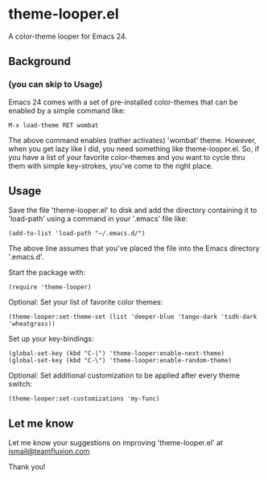 # theme-looper.el

A color-theme looper for Emacs 24.

## Background
### (you can skip to Usage)

Emacs 24 comes with a set of pre-installed color-themes that can be enabled by a simple command like:

    M-x load-theme RET wombat
    
The above command enables (rather activates) 'wombat' theme. However, when you get lazy like I did, you need something like theme-looper.el. So, if you have a list of your favorite color-themes and you want to cycle thru them with simple key-strokes, you've come to the right place.

## Usage

Save the file 'theme-looper.el' to disk and add the directory containing it to 'load-path' using a command in your '.emacs' file like:

    (add-to-list 'load-path "~/.emacs.d/")
    
The above line assumes that you've placed the file into the Emacs directory '.emacs.d'.

Start the package with:

    (require 'theme-looper)

Optional: Set your list of favorite color themes:

    (theme-looper:set-theme-set (list 'deeper-blue 'tango-dark 'tsdh-dark 'wheatgrass))

Set up your key-bindings:

    (global-set-key (kbd "C-|") 'theme-looper:enable-next-theme)
    (global-set-key (kbd "C-\") 'theme-looper:enable-random-theme)

Optional: Set additional customization to be applied after every theme switch:

    (theme-looper:set-customizations 'my-func)

## Let me know
Let me know your suggestions on improving 'theme-looper.el' at ismail@teamfluxion.com

Thank you!